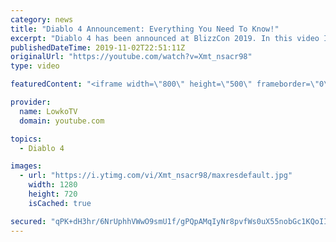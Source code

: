 ```yaml
---
category: news
title: "Diablo 4 Announcement: Everything You Need To Know!"
excerpt: "Diablo 4 has been announced at BlizzCon 2019. In this video I go over everything you need to know about this upcoming Blizzard Entertainment game."
publishedDateTime: 2019-11-02T22:51:11Z
originalUrl: "https://youtube.com/watch?v=Xmt_nsacr98"
type: video

featuredContent: "<iframe width=\"800\" height=\"500\" frameborder=\"0\" src=\"https://www.youtube.com/embed/Xmt_nsacr98\" allow=\"accelerometer; autoplay; encrypted-media; gyroscope; picture-in-picture\" allowfullscreen></iframe>"

provider:
  name: LowkoTV
  domain: youtube.com

topics:
  - Diablo 4

images:
  - url: "https://i.ytimg.com/vi/Xmt_nsacr98/maxresdefault.jpg"
    width: 1280
    height: 720
    isCached: true

secured: "qPK+dH3hr/6NrUphhVWwO9smU1f/gPQpAMqIyNr8pvfWs0uX55nobGc1KQoIIOWcuyO7yJJVY0dHWevvAb0y19hsg5XjPYqh29HkDX8e5JrokRU5e5tyZHKXfuXiQTULYQSF4jnjjKCUvfcngX6PV9L6uwuwkymH0ZQXeRL1RMgNPg3ZtkDDql7XFAjXCdOKHs9oo0nx0dhnIzPOtU/IBo1sol+zfYxNR442yGS8SCAmxiEkFO0zohBJ2RGFv2DB7O6H1dYvV182v6jlGZH/v3A6oiDIoVwguaGPwxh1HAz62muyYzFa/4yCL+1LJkIrzc30GcPXdXBrUSfLBWsj8EEUdJicj8O5Qxp0vMlFDFvlYYq1TJHqvfuA9f0ngl/V3f519/GEUEL8+fASSzIhTg5TsMOCqVyntG6W7PEDLsKtXYEU7gKA69dn06lcsd+b;3DA73Gx0uoBxmFHALTCt4g=="
---
```


